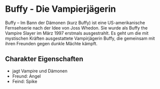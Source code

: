 # Buffy - Die Vampierjägerin

Buffy – Im Bann der Dämonen (kurz Buffy) ist eine US-amerikanische Fernsehserie nach der Idee von Joss Whedon. Sie wurde als Buffy the Vampire Slayer im März 1997 erstmals ausgestrahlt. Es geht um die mit mystischen Kräften ausgestattete Vampirjägerin Buffy, die gemeinsam mit ihren Freunden gegen dunkle Mächte kämpft.

## Charakter Eigenschaften

* jagt Vampire und Dämonen
* Freund: Angel
* Feind: Spike
